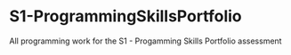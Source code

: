 # S1-ProgrammingSkillsPortfolio
 All programming work for the S1 - Progamming Skills Portfolio assessment
